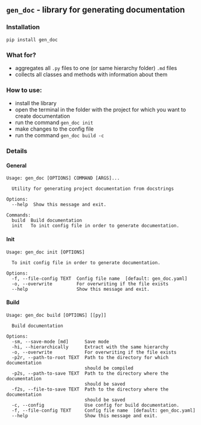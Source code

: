 ## ``gen_doc`` - library for generating documentation

### Installation

```commandline
pip install gen_doc
```

### What for?
+ aggregates all `.py` files to one (or same hierarchy folder) `.md` files
+ collects all classes and methods with information about them

### How to use:

+ install the library
+ open the terminal in the folder with the project for which you want to create documentation
+ run the command `gen_doc init`
+ make changes to the config file
+ run the command `gen_doc build -c`

### Details

#### General
```text
Usage: gen_doc [OPTIONS] COMMAND [ARGS]...

  Utility for generating project documentation from docstrings

Options:
  --help  Show this message and exit.

Commands:
  build  Build documentation
  init   To init config file in order to generate documentation.
```
#### Init
```text
Usage: gen_doc init [OPTIONS]

  To init config file in order to generate documentation.

Options:
  -f, --file-config TEXT  Config file name  [default: gen_doc.yaml]
  -o, --overwrite         For overwriting if the file exists
  --help                  Show this message and exit.

```
#### Build
```text
Usage: gen_doc build [OPTIONS] [[py]]

  Build documentation

Options:
  -sm, --save-mode [md]      Save mode
  -hi, --hierarchically      Extract with the same hierarchy
  -o, --overwrite            For overwriting if the file exists
  -p2r, --path-to-root TEXT  Path to the directory for which documentation
                             should be compiled
  -p2s, --path-to-save TEXT  Path to the directory where the documentation
                             should be saved
  -f2s, --file-to-save TEXT  Path to the directory where the documentation
                             should be saved
  -c, --config               Use config for build documentation.
  -f, --file-config TEXT     Config file name  [default: gen_doc.yaml]
  --help                     Show this message and exit.
```